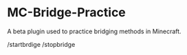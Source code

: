 # MC-Bridge-Practice

A beta plugin used to practice bridging methods in Minecraft.

/startbrdige
/stopbridge
